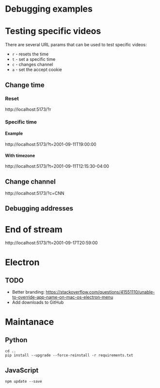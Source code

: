 Debugging examples
==================

# Testing specific videos

There are several URL params that can be used to test specific videos:
* `r` - resets the time
* `t` - set a specific time
* `c` - changes channel
* `a` - set the accept cookie

## Change time

### Reset

http://localhost:5173/?r

### Specific time

#### Example

http://localhost:5173/?t=2001-09-11T19:00:00

#### With timezone

http://localhost:5173/?t=2001-09-11T12:15:30-04:00

## Change channel

http://localhost:5173/?c=CNN

## Debugging addresses


# End of stream

http://localhost:5173/?t=2001-09-17T20:59:00

# Electron

## TODO

* Better branding: https://stackoverflow.com/questions/41551110/unable-to-override-app-name-on-mac-os-electron-menu
* Add downloads to GitHub

# Maintanace

## Python

```
cd ..
pip install --upgrade --force-reinstall -r requirements.txt
```

## JavaScript

```
npm update --save
```
